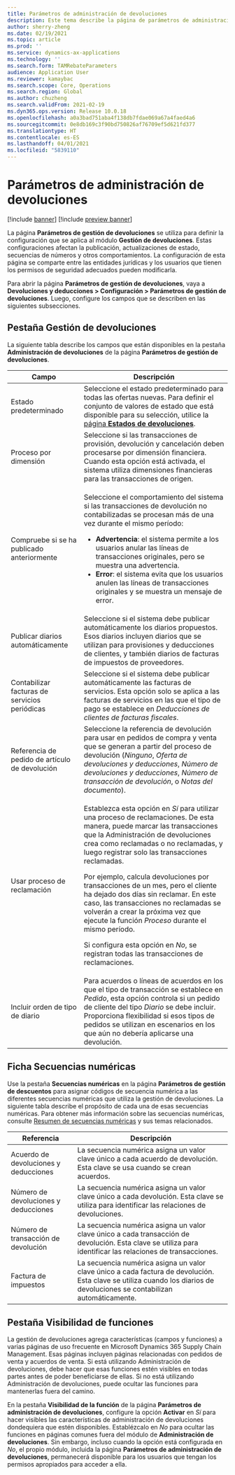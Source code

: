 ```yaml
---
title: Parámetros de administración de devoluciones
description: Este tema describe la página de parámetros de administración de devoluciones. Esta página contiene configuraciones que afectan la publicación, actualizaciones de estado, secuencias de números y otros comportamientos.
author: sherry-zheng
ms.date: 02/19/2021
ms.topic: article
ms.prod: ''
ms.service: dynamics-ax-applications
ms.technology: ''
ms.search.form: TAMRebateParameters
audience: Application User
ms.reviewer: kamaybac
ms.search.scope: Core, Operations
ms.search.region: Global
ms.author: chuzheng
ms.search.validFrom: 2021-02-19
ms.dyn365.ops.version: Release 10.0.18
ms.openlocfilehash: a0a3bad751aba4f138db7fdae069a67a4faed4a6
ms.sourcegitcommit: 0e8db169c3f90bd750826af76709ef5d621fd377
ms.translationtype: HT
ms.contentlocale: es-ES
ms.lasthandoff: 04/01/2021
ms.locfileid: "5839110"
---
```

# <a name="rebate-management-parameters"></a>Parámetros de administración de devoluciones

[!include [banner](../includes/banner.md)]
[!include [preview banner](../includes/preview-banner.md)]

La página **Parámetros de gestión de devoluciones** se utiliza para definir la configuración que se aplica al módulo **Gestión de devoluciones**. Estas configuraciones afectan la publicación, actualizaciones de estado, secuencias de números y otros comportamientos. La configuración de esta página se comparte entre las entidades jurídicas y los usuarios que tienen los permisos de seguridad adecuados pueden modificarla.

Para abrir la página **Parámetros de gestión de devoluciones**, vaya a **Devoluciones y deducciones \> Configuración \> Parámetros de gestión de devoluciones**. Luego, configure los campos que se describen en las siguientes subsecciones.

## <a name="rebate-management-tab"></a>Pestaña Gestión de devoluciones

La siguiente tabla describe los campos que están disponibles en la pestaña **Administración de devoluciones** de la página **Parámetros de gestión de devoluciones**.

| Campo | Descripción |
|---|---|
| Estado predeterminado | Seleccione el estado predeterminado para todas las ofertas nuevas. Para definir el conjunto de valores de estado que está disponible para su selección, utilice la [página **Estados de devoluciones**](rebate-statuses.md). |
| Proceso por dimensión | Seleccione si las transacciones de provisión, devolución y cancelación deben procesarse por dimensión financiera. Cuando esta opción está activada, el sistema utiliza dimensiones financieras para las transacciones de origen. |
| Compruebe si se ha publicado anteriormente | <p>Seleccione el comportamiento del sistema si las transacciones de devolución no contabilizadas se procesan más de una vez durante el mismo período:</p><ul><li>**Advertencia**: el sistema permite a los usuarios anular las líneas de transacciones originales, pero se muestra una advertencia.</li><li>**Error**: el sistema evita que los usuarios anulen las líneas de transacciones originales y se muestra un mensaje de error. |
| Publicar diarios automáticamente | Seleccione si el sistema debe publicar automáticamente los diarios propuestos. Esos diarios incluyen diarios que se utilizan para provisiones y deducciones de clientes, y también diarios de facturas de impuestos de proveedores. |
| Contabilizar facturas de servicios periódicas | Seleccione si el sistema debe publicar automáticamente las facturas de servicios. Esta opción solo se aplica a las facturas de servicios en las que el tipo de pago se establece en *Deducciones de clientes de facturas fiscales*. |
| Referencia de pedido de artículo de devolución | Seleccione la referencia de devolución para usar en pedidos de compra y venta que se generan a partir del proceso de devolución (*Ninguno*, *Oferta de devoluciones y deducciones*, *Número de devoluciones y deducciones*, *Número de transacción de devolución*, o *Notas del documento*). |
| Usar proceso de reclamación | <p>Establezca esta opción en *Sí* para utilizar una proceso de reclamaciones. De esta manera, puede marcar las transacciones que la Administración de devoluciones crea como reclamadas o no reclamadas, y luego registrar solo las transacciones reclamadas.</p><p>Por ejemplo, calcula devoluciones por transacciones de un mes, pero el cliente ha dejado dos días sin reclamar. En este caso, las transacciones no reclamadas se volverán a crear la próxima vez que ejecute la función *Proceso* durante el mismo período.</p><p>Si configura esta opción en *No*, se registran todas las transacciones de reclamaciones.</p> |
| Incluir orden de tipo de diario | Para acuerdos o líneas de acuerdos en los que el tipo de transacción se establece en *Pedido*, esta opción controla si un pedido de cliente del tipo *Diario* se debe incluir. Proporciona flexibilidad si esos tipos de pedidos se utilizan en escenarios en los que aún no debería aplicarse una devolución. |

## <a name="number-sequences-tab"></a>Ficha Secuencias numéricas

Use la pestaña **Secuencias numéricas** en la página **Parámetros de gestión de descuentos** para asignar códigos de secuencia numérica a las diferentes secuencias numéricas que utiliza la gestión de devoluciones. La siguiente tabla describe el propósito de cada una de esas secuencias numéricas. Para obtener más información sobre las secuencias numéricas, consulte [Resumen de secuencias numéricas](../../fin-ops-core/fin-ops/organization-administration/number-sequence-overview.md) y sus temas relacionados.

| Referencia | Descripción |
|---|---|
| Acuerdo de devoluciones y deducciones | La secuencia numérica asigna un valor clave único a cada acuerdo de devolución. Esta clave se usa cuando se crean acuerdos. |
| Número de devoluciones y deducciones | La secuencia numérica asigna un valor clave único a cada devolución. Esta clave se utiliza para identificar las relaciones de devoluciones. |
| Número de transacción de devolución | La secuencia numérica asigna un valor clave único a cada transacción de devolución. Esta clave se utiliza para identificar las relaciones de transacciones. |
| Factura de impuestos | La secuencia numérica asigna un valor clave único a cada factura de devolución. Esta clave se utiliza cuando los diarios de devoluciones se contabilizan automáticamente. |

## <a name="feature-visibility-tab"></a>Pestaña Visibilidad de funciones

La gestión de devoluciones agrega características (campos y funciones) a varias páginas de uso frecuente en Microsoft Dynamics 365 Supply Chain Management. Esas páginas incluyen páginas relacionadas con pedidos de venta y acuerdos de venta. Si está utilizando Administración de devoluciones, debe hacer que esas funciones estén visibles en todas partes antes de poder beneficiarse de ellas. Si no está utilizando Administración de devoluciones, puede ocultar las funciones para mantenerlas fuera del camino.

En la pestaña **Visibilidad de la función** de la página **Parámetros de administración de devoluciones**, configure la opción **Activar** en *Sí* para hacer visibles las características de administración de devoluciones dondequiera que estén disponibles. Establézcalo en *No* para ocultar las funciones en páginas comunes fuera del módulo de **Administración de devoluciones**. Sin embargo, incluso cuando la opción está configurada en *No*, el propio módulo, incluida la página **Parámetros de administración de devoluciones**, permanecerá disponible para los usuarios que tengan los permisos apropiados para acceder a ella.
